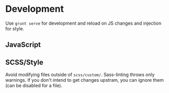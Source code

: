 # Development

Use `grunt serve` for development and reload on JS changes and injection for style.

## JavaScript

## SCSS/Style

Avoid modifying files outside of `scss/custom/`. Sass-linting throws only warnings. If you don't intend to get changes upstram, you can ignore them \(can be disabled for a file\).

